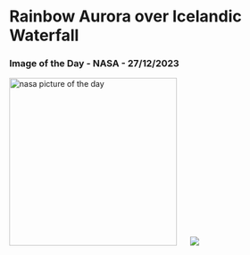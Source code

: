 # Rainbow Aurora over Icelandic Waterfall
### Image of the Day - NASA - 27/12/2023
<img src="https://apod.nasa.gov/apod/image/2312/ArchFalls_Pellegrini_960.jpg" alt="nasa picture of the day" width="300"/>&nbsp; &nbsp; &nbsp; <img src="https://github-readme-streak-stats.herokuapp.com/?user=tempo-riz&theme=synthwave" >



  
